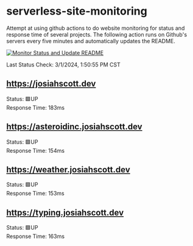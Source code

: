 # serverless-site-monitoring
Attempt at using github actions to do website monitoring for status and response time of several projects. The following action runs on Github's servers every five minutes and automatically updates the README.  

[![Monitor Status and Update README](https://github.com/JosiahSco/serverless-site-monitoring/actions/workflows/monitor.yaml/badge.svg)](https://github.com/JosiahSco/serverless-site-monitoring/actions/workflows/monitor.yaml)

Last Status Check: 3/1/2024, 1:50:55 PM CST

## https://josiahscott.dev
Status: 🟩UP  
Response Time: 183ms

## https://asteroidinc.josiahscott.dev
Status: 🟩UP  
Response Time: 154ms

## https://weather.josiahscott.dev
Status: 🟩UP  
Response Time: 153ms

## https://typing.josiahscott.dev
Status: 🟩UP  
Response Time: 163ms

